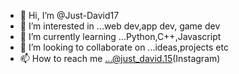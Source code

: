 - 👋 Hi, I’m @Just-David17
- 👀 I’m interested in ...web dev,app dev, game dev
- 🌱 I’m currently learning ...Python,C++,Javascript
- 💞️ I’m looking to collaborate on ...ideas,projects etc
- 📫 How to reach me ...@just_david.15(Instagram)

<!---
Just-David17/Just-David17 is a ✨ special ✨ repository because its `README.md` (this file) appears on your GitHub profile.
You can click the Preview link to take a look at your changes.
--->
